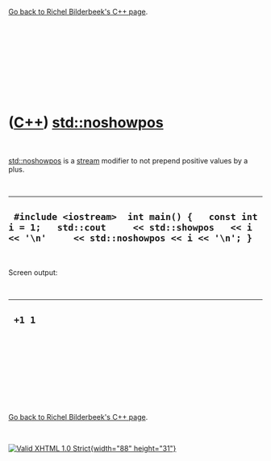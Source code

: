 

[Go back to Richel Bilderbeek's C++ page](Cpp.htm).

 

 

 

 

 

([C++](Cpp.htm)) [std::noshowpos](CppNoshowpos.htm)
===================================================

 

[std::noshowpos](CppNoshowpos.htm) is a [stream](CppStream.htm) modifier
to not prepend positive values by a plus.

 

  ----------------------------------------------------------------------------------------------------------------------------------------------
  ` #include <iostream>  int main() {   const int i = 1;   std::cout     << std::showpos   << i << '\n'     << std::noshowpos << i << '\n'; }`
  ----------------------------------------------------------------------------------------------------------------------------------------------

 

Screen output:

 

  ---------
  ` +1 1`
  ---------

 

 

 

 

 

[Go back to Richel Bilderbeek's C++ page](Cpp.htm).



 

[![Valid XHTML 1.0 Strict](valid-xhtml10.png){width="88"
height="31"}](http://validator.w3.org/check?uri=referer)
